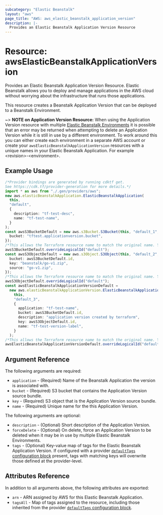 ```yaml
---
subcategory: "Elastic Beanstalk"
layout: "aws"
page_title: "AWS: aws_elastic_beanstalk_application_version"
description: |-
  Provides an Elastic Beanstalk Application Version Resource
---
```


# Resource: awsElasticBeanstalkApplicationVersion

Provides an Elastic Beanstalk Application Version Resource. Elastic Beanstalk allows
you to deploy and manage applications in the AWS cloud without worrying about
the infrastructure that runs those applications.

This resource creates a Beanstalk Application Version that can be deployed to a Beanstalk
Environment.

\~> **NOTE on Application Version Resource:**  When using the Application Version resource with multiple
[Elastic Beanstalk Environments](elastic_beanstalk_environment.html) it is possible that an error may be returned
when attempting to delete an Application Version while it is still in use by a different environment.
To work around this you can either create each environment in a separate AWS account or create your `awsElasticBeanstalkApplicationVersion` resources with a unique names in your Elastic Beanstalk Application. For example \<revision>-\<environment>.

## Example Usage

```typescript
/*Provider bindings are generated by running cdktf get.
See https://cdk.tf/provider-generation for more details.*/
import * as aws from "./.gen/providers/aws";
new aws.elasticBeanstalkApplication.ElasticBeanstalkApplication(
  this,
  "default",
  {
    description: "tf-test-desc",
    name: "tf-test-name",
  }
);
const awsS3BucketDefault = new aws.s3Bucket.S3Bucket(this, "default_1", {
  bucket: "tftest.applicationversion.bucket",
});
/*This allows the Terraform resource name to match the original name. You can remove the call if you don't need them to match.*/
awsS3BucketDefault.overrideLogicalId("default");
const awsS3ObjectDefault = new aws.s3Object.S3Object(this, "default_2", {
  bucket: awsS3BucketDefault.id,
  key: "beanstalk/go-v1.zip",
  source: "go-v1.zip",
});
/*This allows the Terraform resource name to match the original name. You can remove the call if you don't need them to match.*/
awsS3ObjectDefault.overrideLogicalId("default");
const awsElasticBeanstalkApplicationVersionDefault =
  new aws.elasticBeanstalkApplicationVersion.ElasticBeanstalkApplicationVersion(
    this,
    "default_3",
    {
      application: "tf-test-name",
      bucket: awsS3BucketDefault.id,
      description: "application version created by terraform",
      key: awsS3ObjectDefault.id,
      name: "tf-test-version-label",
    }
  );
/*This allows the Terraform resource name to match the original name. You can remove the call if you don't need them to match.*/
awsElasticBeanstalkApplicationVersionDefault.overrideLogicalId("default");

```

## Argument Reference

The following arguments are required:

* `application` - (Required) Name of the Beanstalk Application the version is associated with.
* `bucket` - (Required) S3 bucket that contains the Application Version source bundle.
* `key` - (Required) S3 object that is the Application Version source bundle.
* `name` - (Required) Unique name for the this Application Version.

The following arguments are optional:

* `description` - (Optional) Short description of the Application Version.
* `forceDelete` - (Optional) On delete, force an Application Version to be deleted when it may be in use by multiple Elastic Beanstalk Environments.
* `tags` - (Optional) Key-value map of tags for the Elastic Beanstalk Application Version. If configured with a provider [`defaultTags` configuration block](https://registry.terraform.io/providers/hashicorp/aws/latest/docs#default_tags-configuration-block) present, tags with matching keys will overwrite those defined at the provider-level.

## Attributes Reference

In addition to all arguments above, the following attributes are exported:

* `arn` - ARN assigned by AWS for this Elastic Beanstalk Application.
* `tagsAll` - Map of tags assigned to the resource, including those inherited from the provider [`defaultTags` configuration block](https://registry.terraform.io/providers/hashicorp/aws/latest/docs#default_tags-configuration-block).
